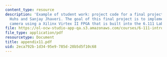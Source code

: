 ```yaml
---
content_type: resource
description: 'Example of student work: project code for a final project by Michael
  Huhs and Sanjay Jhaveri. The goal of this final project is to implement a digital
  camera using a Xilinx Virtex II FPGA that is built into the 6.111 Labkit.'
file: https://ol-ocw-studio-app-qa.s3.amazonaws.com/courses/6-111-introductory-digital-systems-laboratory-spring-2006/2eca792b1d3495e9785d28b5d5f10c68_appendix11.pdf
file_type: application/pdf
resourcetype: Document
title: appendix11.pdf
uid: 2eca792b-1d34-95e9-785d-28b5d5f10c68
---
```

